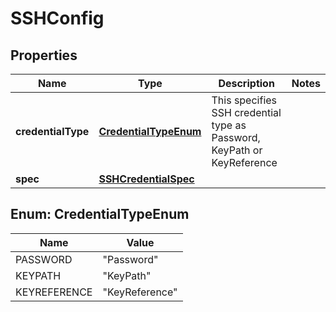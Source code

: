 # SSHConfig

## Properties
Name | Type | Description | Notes
------------ | ------------- | ------------- | -------------
**credentialType** | [**CredentialTypeEnum**](#CredentialTypeEnum) | This specifies SSH credential type as Password, KeyPath or KeyReference | 
**spec** | [**SSHCredentialSpec**](SSHCredentialSpec.md) |  | 

<a name="CredentialTypeEnum"></a>
## Enum: CredentialTypeEnum
Name | Value
---- | -----
PASSWORD | &quot;Password&quot;
KEYPATH | &quot;KeyPath&quot;
KEYREFERENCE | &quot;KeyReference&quot;
